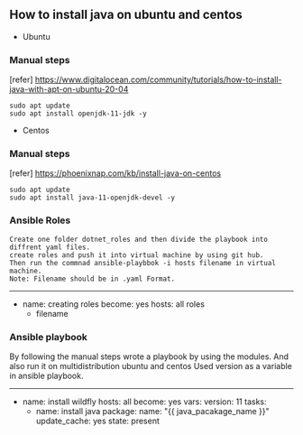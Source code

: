 How to install java on ubuntu and centos
------------------------------------------
* Ubuntu
### Manual steps
[refer] https://www.digitalocean.com/community/tutorials/how-to-install-java-with-apt-on-ubuntu-20-04
```
sudo apt update
sudo apt install openjdk-11-jdk -y
```
* Centos
 ### Manual steps
 [refer] https://phoenixnap.com/kb/install-java-on-centos
 ```
sudo apt update
sudo apt install java-11-openjdk-devel -y
```
### Ansible Roles
```
Create one folder dotnet_roles and then divide the playbook into diffrent yaml files.
create roles and push it into virtual machine by using git hub.
Then run the commnad ansible-playbbok -i hosts filename in virtual machine.
Note: Filename should be in .yaml Format.
```
---
 - name: creating roles
   become: yes
   hosts: all
   roles
    - filename
### Ansible playbook

By following the manual steps wrote a playbook by using the modules.
And also run it on multidistribution ubuntu and centos
Used version as a variable in ansible playbook.

---
- name: install wildfly
  hosts: all
  become: yes
  vars: 
    version: 11
  tasks:
   - name: install java
     package:
       name: "{{ java_pacakage_name }}"
       update_cache: yes
       state: present



